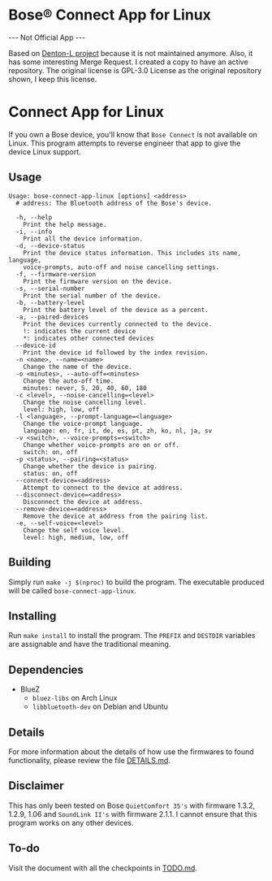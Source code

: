 # Bose® Connect App for Linux

--- Not Official App ---

Based on [Denton-L project][Denton-L] because it is not maintained anymore.
Also, it has some interesting Merge Request. I created a copy to have an active
repository. The original license is GPL-3.0 License as the original repository
shown, I keep this license.


Connect App for Linux
=====================

If you own a Bose device, you'll know that `Bose Connect` is not available on
Linux. This program attempts to reverse engineer that app to give the device
Linux support.

Usage
-----

```text
Usage: bose-connect-app-linux [options] <address>
  # address: The Bluetooth address of the Bose's device.

  -h, --help
    Print the help message.
  -i, --info
    Print all the device information.
  -d, --device-status
    Print the device status information. This includes its name, language,
    voice-prompts, auto-off and noise cancelling settings.
  -f, --firmware-version
    Print the firmware version on the device.
  -s, --serial-number
    Print the serial number of the device.
  -b, --battery-level
    Print the battery level of the device as a percent.
  -a, --paired-devices
    Print the devices currently connected to the device.
    !: indicates the current device
    *: indicates other connected devices
  --device-id
    Print the device id followed by the index revision.
  -n <name>, --name=<name>
    Change the name of the device.
  -o <minutes>, --auto-off=<minutes>
    Change the auto-off time.
    minutes: never, 5, 20, 40, 60, 180
  -c <level>, --noise-cancelling=<level>
    Change the noise cancelling level.
    level: high, low, off
  -l <language>, --prompt-language=<language>
    Change the voice-prompt language.
    language: en, fr, it, de, es, pt, zh, ko, nl, ja, sv
  -v <switch>, --voice-prompts=<switch>
    Change whether voice-prompts are on or off.
    switch: on, off
  -p <status>, --pairing=<status>
    Change whether the device is pairing.
    status: on, off
  --connect-device=<address>
    Attempt to connect to the device at address.
  --disconnect-device=<address>
    Disconnect the device at address.
  --remove-device=<address>
    Remove the device at address from the pairing list.
  -e, --self-voice=<level>
    Change the self voice level.
    level: high, medium, low, off
```

Building
--------

Simply run `make -j $(nproc)` to build the program. The executable produced
will be called `bose-connect-app-linux`.

Installing
----------

Run `make install` to install the program. The `PREFIX` and `DESTDIR` variables
are assignable and have the traditional meaning.

Dependencies
------------

* BlueZ
    * `bluez-libs` on Arch Linux
    * `libbluetooth-dev` on Debian and Ubuntu

Details
-------

For more information about the details of how use the firmwares to found
functionality, please review the file [DETAILS.md][details-file].


Disclaimer
----------

This has only been tested on Bose `QuietComfort 35's` with firmware 1.3.2,
1.2.9, 1.06 and `SoundLink II's` with firmware 2.1.1. I cannot ensure that this
program works on any other devices.

To-do
-----

Visit the document with all the checkpoints in [TODO.md][todo.md].


[Denton-L]: https://github.com/Denton-L/based-connect

[details-file]: ./DETAILS.md

[todo.md]: ./TODO.md

